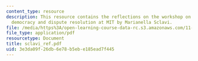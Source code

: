 ```yaml
---
content_type: resource
description: This resource contains the reflections on the workshop on deliberative
  democracy and dispute resolution at MIT by Marianella Sclavi.
file: /media/https%3A/open-learning-course-data-rc.s3.amazonaws.com/11-969-workshop-on-deliberative-democracy-and-dispute-resolution-summer-2005/3e3da09f26db6e78b5ebe185ead7f445_sclavi_ref.pdf
file_type: application/pdf
resourcetype: Document
title: sclavi_ref.pdf
uid: 3e3da09f-26db-6e78-b5eb-e185ead7f445
---
```

